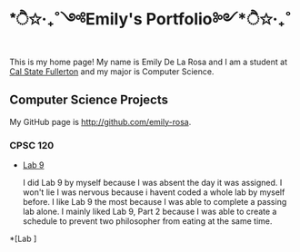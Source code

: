 # *ੈ✩‧₊˚༺Emily's Portfolio༻*ੈ✩‧₊˚

This is my home page! My name is Emily De La Rosa and I am a student at [Cal State Fullerton](http:/www.fullerton.edu/) and my major is Computer Science.
## Computer Science Projects

My GitHub page is http://github.com/emily-rosa.

### CPSC 120

* [Lab 9](https://github.com/cpsc-fall-2023/cpsc-120-lab-09-emily/blob/main/part-2/schedule.cc)

    I did Lab 9 by myself because I was absent the day it was assigned. I won't lie I was nervous because i havent coded a whole lab by myself before. I like Lab 9 the most because I was able to complete a passing lab alone. I mainly liked Lab 9, Part 2 because I was able to create a schedule to prevent two philosopher from eating at the same time.

*[Lab ]